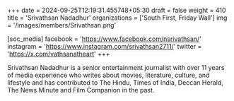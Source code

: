 +++
date = 2024-09-25T12:19:31.455748+05:30
draft = false
weight = 410
title = 'Srivathsan Nadadhur'
organizations = ['South First, Friday Wall']
img = '/images/members/Srivathsan.png'

[soc_media]
facebook = 'https://www.facebook.com/nsrivathsan/'
instagram = 'https://www.instagram.com/srivathsan2711/'
twitter = 'https://x.com/vathsanatheart'
+++

Srivathsan Nadadhur is a senior entertainment journalist with over 11 years of media experience who writes about movies, literature, culture, and lifestyle and has contributed to The Hindu, Times of India, Deccan Herald, The News Minute and Film Companion in the past.
